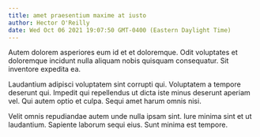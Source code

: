 ```yaml
---
title: amet praesentium maxime at iusto
author: Hector O'Reilly
date: Wed Oct 06 2021 19:07:50 GMT-0400 (Eastern Daylight Time)
---
```

Autem dolorem asperiores eum id et et doloremque. Odit voluptates et doloremque incidunt nulla aliquam nobis quisquam consequatur. Sit inventore expedita ea.

 Laudantium adipisci voluptatem sint corrupti qui. Voluptatem a tempore deserunt qui. Impedit qui repellendus ut dicta iste minus deserunt aperiam vel. Qui autem optio et culpa. Sequi amet harum omnis nisi.

 Velit omnis repudiandae autem unde nulla ipsam sint. Iure minima sint et ut laudantium. Sapiente laborum sequi eius. Sunt minima est tempore.